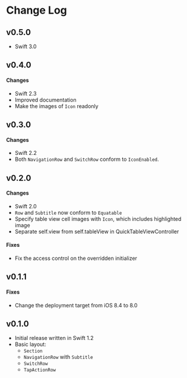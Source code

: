 # Change Log

## v0.5.0

* Swift 3.0

## v0.4.0

#### Changes

* Swift 2.3
* Improved documentation
* Make the images of `Icon` readonly

## v0.3.0

#### Changes

* Swift 2.2
* Both `NavigationRow` and `SwitchRow` conform to `IconEnabled`.

## v0.2.0

#### Changes

* Swift 2.0
* `Row` and `Subtitle` now conform to `Equatable`
* Specify table view cell images with `Icon`, which includes highlighted image
* Separate self.view from self.tableView in QuickTableViewController

#### Fixes

* Fix the access control on the overridden initializer

## v0.1.1

#### Fixes

* Change the deployment target from iOS 8.4 to 8.0

## v0.1.0

* Initial release written in Swift 1.2
* Basic layout:
  * `Section`
  * `NavigationRow` with `Subtitle`
  * `SwitchRow`
  * `TapActionRow`
